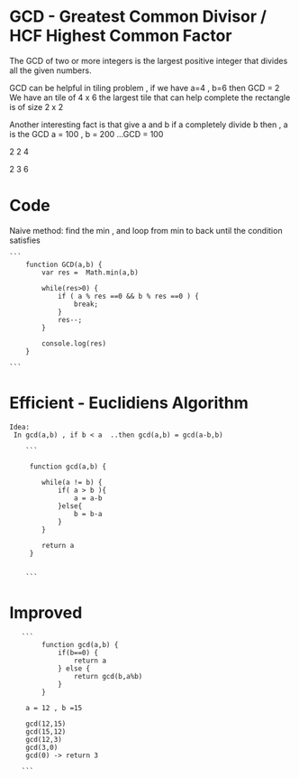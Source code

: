 # GCD - Greatest Common Divisor / HCF Highest Common Factor

The GCD of two or more integers is the largest positive integer that divides all the given numbers.



GCD can be helpful in tiling problem , if we have a=4 , b=6 then GCD = 2
We have an tile of 4 x 6 
the largest tile that can help complete the rectangle is of size 2 x 2

Another interesting fact is that give a and b if a completely divide b then , a is the GCD
a = 100 , b = 200 ...GCD = 100

2 2 4

2 3 6 

# Code 

  Naive method: find the min , and loop from min to back until the condition satisfies

    ```
        function GCD(a,b) {
            var res =  Math.min(a,b)

            while(res>0) {
                if ( a % res ==0 && b % res ==0 ) {
                    break;
                }
                res--;
            }

            console.log(res)
        }

    ```

  # Efficient - Euclidiens Algorithm

    Idea:
     In gcd(a,b) , if b < a  ..then gcd(a,b) = gcd(a-b,b)

        ```

         function gcd(a,b) {

            while(a != b) {
                if( a > b ){
                    a = a-b
                }else{
                    b = b-a
                }
            }

            return a
         }


        ```
  # Improved 
  
       ```
            function gcd(a,b) {
                if(b==0) {
                    return a
                } else {
                    return gcd(b,a%b)
                }
            }

        a = 12 , b =15

        gcd(12,15)
        gcd(15,12)
        gcd(12,3)
        gcd(3,0)
        gcd(0) -> return 3

       ```
    
